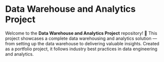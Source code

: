 # Data Warehouse and Analytics Project

Welcome to the **Data Warehouse and Analytics Project** repository! 🚀
This project showcases a complete data warehousing and analytics solution — from setting up the data warehouse to delivering valuable insights. Created as a portfolio project, it follows industry best practices in data engineering and analytics.

